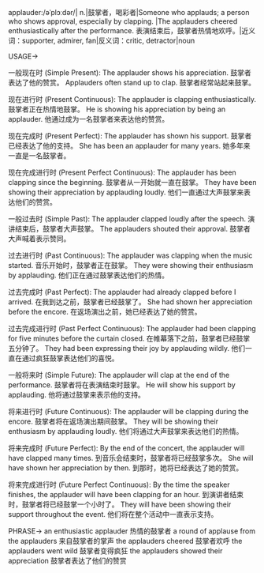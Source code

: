 applauder:/əˈplɔːdər/| n.|鼓掌者，喝彩者|Someone who applauds; a person who shows approval, especially by clapping. |The applauders cheered enthusiastically after the performance. 表演结束后，鼓掌者热情地欢呼。|近义词：supporter, admirer, fan|反义词：critic, detractor|noun

USAGE->

一般现在时 (Simple Present):
The applauder shows his appreciation.  鼓掌者表达了他的赞赏。
Applauders often stand up to clap.  鼓掌者经常站起来鼓掌。

现在进行时 (Present Continuous):
The applauder is clapping enthusiastically.  鼓掌者正在热情地鼓掌。
He is showing his appreciation by being an applauder. 他通过成为一名鼓掌者来表达他的赞赏。


现在完成时 (Present Perfect):
The applauder has shown his support.  鼓掌者已经表达了他的支持。
She has been an applauder for many years.  她多年来一直是一名鼓掌者。

现在完成进行时 (Present Perfect Continuous):
The applauder has been clapping since the beginning.  鼓掌者从一开始就一直在鼓掌。
They have been showing their appreciation by applauding loudly.  他们一直通过大声鼓掌来表达他们的赞赏。

一般过去时 (Simple Past):
The applauder clapped loudly after the speech.  演讲结束后，鼓掌者大声鼓掌。
The applauders shouted their approval. 鼓掌者大声喊着表示赞同。

过去进行时 (Past Continuous):
The applauder was clapping when the music started.  音乐开始时，鼓掌者正在鼓掌。
They were showing their enthusiasm by applauding. 他们正在通过鼓掌表达他们的热情。

过去完成时 (Past Perfect):
The applauder had already clapped before I arrived.  在我到达之前，鼓掌者已经鼓掌了。
She had shown her appreciation before the encore. 在返场演出之前，她已经表达了她的赞赏。


过去完成进行时 (Past Perfect Continuous):
The applauder had been clapping for five minutes before the curtain closed.  在帷幕落下之前，鼓掌者已经鼓掌五分钟了。
They had been expressing their joy by applauding wildly.  他们一直在通过疯狂鼓掌表达他们的喜悦。

一般将来时 (Simple Future):
The applauder will clap at the end of the performance.  鼓掌者将在表演结束时鼓掌。
He will show his support by applauding. 他将通过鼓掌来表示他的支持。

将来进行时 (Future Continuous):
The applauder will be clapping during the encore.  鼓掌者将在返场演出期间鼓掌。
They will be showing their enthusiasm by applauding loudly. 他们将通过大声鼓掌来表达他们的热情。

将来完成时 (Future Perfect):
By the end of the concert, the applauder will have clapped many times.  到音乐会结束时，鼓掌者将已经鼓掌多次。
She will have shown her appreciation by then. 到那时，她将已经表达了她的赞赏。

将来完成进行时 (Future Perfect Continuous):
By the time the speaker finishes, the applauder will have been clapping for an hour.  到演讲者结束时，鼓掌者将已经鼓掌一个小时了。
They will have been showing their support throughout the event. 他们将在整个活动中一直表示支持。

PHRASE->
an enthusiastic applauder 热情的鼓掌者
a round of applause from the applauders  来自鼓掌者的掌声
the applauders cheered  鼓掌者欢呼
the applauders went wild  鼓掌者变得疯狂
the applauders showed their appreciation  鼓掌者表达了他们的赞赏



